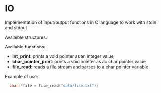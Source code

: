 # IO

Implementation of input/output functions in C language to work with stdin and stdout

Avalaible structures:

Available functions: 

* **int_print**: prints a void pointer as an integer value
* **char_pointer_print**:  prints a void pointer as ac char pointer value
* **file_read**: reads a file stream and parses to a char pointer variable

Example of use: 

```c
  char *file = file_read("data/file.txt");
```